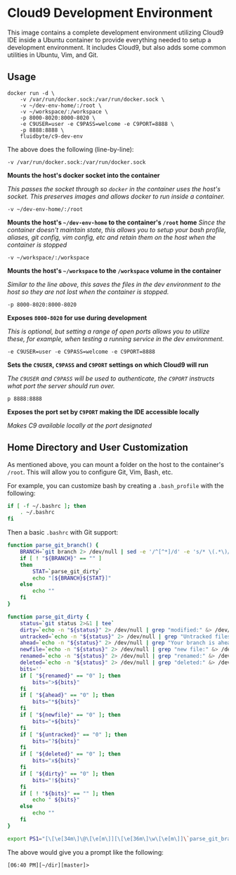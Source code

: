 # Cloud9 Development Environment

This image contains a complete development environment utilizing Cloud9 IDE inside a Ubuntu container to provide everything needed to setup a development environment. It includes Cloud9, but also adds some common utilities in Ubuntu, Vim, and Git.

## Usage

```
docker run -d \ 
	-v /var/run/docker.sock:/var/run/docker.sock \
	-v ~/dev-env-home/:/root \
	-v ~/workspace/:/workspace \
	-p 8000-8020:8000-8020 \
	-e C9USER=user -e C9PASS=welcome -e C9PORT=8888 \
	-p 8888:8888 \
	fluidbyte/c9-dev-env
```

The above does the following (line-by-line):

```
-v /var/run/docker.sock:/var/run/docker.sock
```

**Mounts the host's docker socket into the container**

_This passes the socket through so `docker` in the container uses the host's socket. This preserves images and allows docker to run inside a container._

```
-v ~/dev-env-home/:/root
```

**Mounts the host's `~/dev-env-home` to the container's `/root` home**
_Since the container doesn't maintain state, this allows you to setup your bash profile, aliases, git config, vim config, etc and retain them on the host when the container is stopped_

```
-v ~/workspace/:/workspace
```

**Mounts the host's `~/workspace` to the `/workspace` volume in the container**

_Similar to the line above, this saves the files in the dev environment to the host so they are not lost when the container is stopped._

```
-p 8000-8020:8000-8020
```

**Exposes `8000-8020` for use during development**

_This is optional, but setting a range of open ports allows you to utilize these, for example, when testing a running service in the dev environment._

```
-e C9USER=user -e C9PASS=welcome -e C9PORT=8888
```

**Sets the `C9USER`, `C9PASS` and `C9PORT` settings on which Cloud9 will run**

_The `C9USER` and `C9PASS` will be used to authenticate, the `C9PORT` instructs what port the server should run over._

```
p 8888:8888
```

**Exposes the port set by `C9PORT` making the IDE accessible locally**

_Makes C9 available locally at the port designated_

## Home Directory and User Customization

As mentioned above, you can mount a folder on the host to the container's `/root`. This will allow you to configure Git, Vim, Bash, etc.

For example, you can customize bash by creating a `.bash_profile` with the following:

```bash
if [ -f ~/.bashrc ]; then
    . ~/.bashrc
fi
```

Then a basic `.bashrc` with Git support:

```bash
function parse_git_branch() {
	BRANCH=`git branch 2> /dev/null | sed -e '/^[^*]/d' -e 's/* \(.*\)/\1/'`
	if [ ! "${BRANCH}" == "" ]
	then
		STAT=`parse_git_dirty`
		echo "[${BRANCH}${STAT}]"
	else
		echo ""
	fi
}

function parse_git_dirty {
	status=`git status 2>&1 | tee`
	dirty=`echo -n "${status}" 2> /dev/null | grep "modified:" &> /dev/null; echo "$?"`
	untracked=`echo -n "${status}" 2> /dev/null | grep "Untracked files" &> /dev/null; echo "$?"`
	ahead=`echo -n "${status}" 2> /dev/null | grep "Your branch is ahead of" &> /dev/null; echo "$?"`
	newfile=`echo -n "${status}" 2> /dev/null | grep "new file:" &> /dev/null; echo "$?"`
	renamed=`echo -n "${status}" 2> /dev/null | grep "renamed:" &> /dev/null; echo "$?"`
	deleted=`echo -n "${status}" 2> /dev/null | grep "deleted:" &> /dev/null; echo "$?"`
	bits=''
	if [ "${renamed}" == "0" ]; then
		bits=">${bits}"
	fi
	if [ "${ahead}" == "0" ]; then
		bits="*${bits}"
	fi
	if [ "${newfile}" == "0" ]; then
		bits="+${bits}"
	fi
	if [ "${untracked}" == "0" ]; then
		bits="?${bits}"
	fi
	if [ "${deleted}" == "0" ]; then
		bits="x${bits}"
	fi
	if [ "${dirty}" == "0" ]; then
		bits="!${bits}"
	fi
	if [ ! "${bits}" == "" ]; then
		echo " ${bits}"
	else
		echo ""
	fi
}

export PS1="[\[\e[34m\]\@\[\e[m\]][\[\e[36m\]\w\[\e[m\]]\`parse_git_branch\`> "

```

The above would give you a prompt like the following:

```
[06:40 PM][~/dir][master]> 
```
